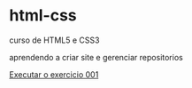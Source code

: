 # html-css
 curso de HTML5 e CSS3

 aprendendo a criar site e gerenciar repositorios

 <a href="https://guilherme22b.github.io/html-css/exercicios/ex002/">Executar o exercicio 001</a>
